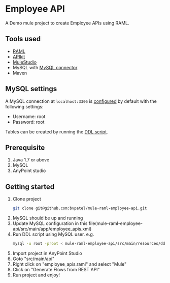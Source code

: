 Employee API
=================

A Demo mule project to create Employee APIs using RAML.

Tools used
----------
  * [RAML](http://mulesoft.org)
  * [APIkit](http://www.mulesoft.org/documentation/display/current/APIkit)
  * [MuleStudio](http://www.mulesoft.com/mule-studio)
  * MySQL with [MySQL connector](http://mvnrepository.com/artifact/mysql/mysql-connector-java)
  * Maven
  
MySQL settings
----------------

A MySQL connection at `localhost:3306` is [configured](https://github.com/bvpatel/mule-raml-employee-api/blob/master/src/main/app/employee_apis.xml) by default with the following settings:
 * Username: root
 * Password: root

Tables can be created by running the [DDL script](https://github.com/bvpatel/mule-raml-employee-api/blob/master/src/main/resources/ddl.sql).

Prerequisite
-------------
1. Java 1.7 or above
2. MySQL
3. AnyPoint studio


Getting started
----------------------
1. Clone project
   ```sh
   git clone git@github.com:bvpatel/mule-raml-employee-api.git
   ```
2. MySQL should be up and running 
3. Update MySQL configuration in this file(mule-raml-employee-api/src/main/app/employee_apis.xml) 
4. Run DDL script using MySQL user. e.g.
   ```sh
   mysql -u root -proot < mule-raml-employee-api/src/main/resources/ddl.sql
   ```
5. Import project in AnyPoint Studio 
6. Goto "src/main/api"
7. Right click on "employee_apis.raml" and select "Mule"
8. Click on "Generate Flows from REST API"
9. Run project and enjoy!
